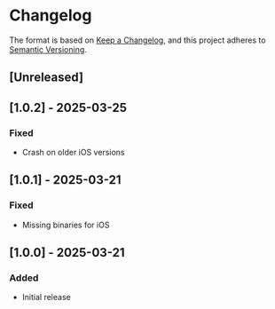# Changelog

The format is based on [Keep a Changelog](https://keepachangelog.com/en/1.0.0/),
and this project adheres to [Semantic Versioning](https://semver.org/spec/v2.0.0.html).

## [Unreleased]

## [1.0.2] - 2025-03-25

### Fixed

- Crash on older iOS versions

## [1.0.1] - 2025-03-21

### Fixed

- Missing binaries for iOS

## [1.0.0] - 2025-03-21

### Added

- Initial release
